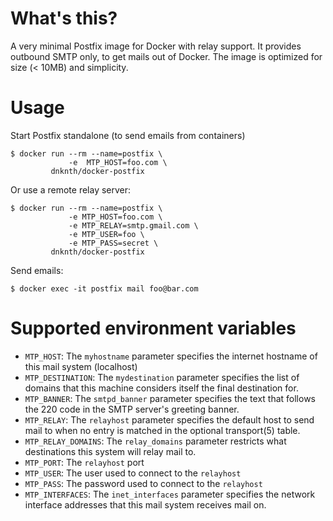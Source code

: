 # What's this?

A very minimal Postfix image for Docker with relay support.
It provides outbound SMTP only, to get mails out of Docker.
The image is optimized for size (< 10MB) and simplicity.

# Usage

Start Postfix standalone (to send emails from containers)

    $ docker run --rm --name=postfix \
                 -e  MTP_HOST=foo.com \
             dnknth/docker-postfix

Or use a remote relay server:

    $ docker run --rm --name=postfix \
                 -e MTP_HOST=foo.com \
                 -e MTP_RELAY=smtp.gmail.com \
                 -e MTP_USER=foo \
                 -e MTP_PASS=secret \
             dnknth/docker-postfix

Send emails:

    $ docker exec -it postfix mail foo@bar.com

# Supported environment variables

* `MTP_HOST`: The `myhostname` parameter specifies the internet hostname of this mail system (localhost)
* `MTP_DESTINATION`: The `mydestination` parameter specifies the list of domains that this machine considers itself the final destination for.
* `MTP_BANNER`: The `smtpd_banner` parameter specifies the text that follows the 220 code in the SMTP server's greeting banner.
* `MTP_RELAY`: The `relayhost` parameter specifies the default host to send mail to when no entry is matched in the optional transport(5) table.
* `MTP_RELAY_DOMAINS`: The `relay_domains` parameter restricts what destinations this system will relay mail to.
* `MTP_PORT`: The `relayhost` port
* `MTP_USER`: The user used to connect to the `relayhost`
* `MTP_PASS`: The password used to connect to the `relayhost`
* `MTP_INTERFACES`: The `inet_interfaces` parameter specifies the network interface addresses that this mail system receives mail on.
